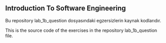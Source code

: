 <h2>Introduction To Software Engineering</h2>

Bu repository lab_1b_question dosyasındaki egzersizlerin kaynak kodlarıdır.

This is the source code of the exercises in the repository lab_1b_question file.
